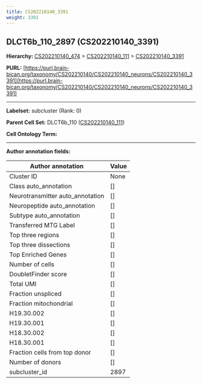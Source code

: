```yaml
---
title: CS202210140_3391
weight: 3391
---
```

## DLCT6b_110_2897 (CS202210140_3391)
<b>Hierarchy: </b>
[CS202210140_474](../CS202210140_474) >
[CS202210140_111](../CS202210140_111) >
[CS202210140_3391](../CS202210140_3391)

**PURL:** [https://purl.brain-bican.org/taxonomy/CS202210140/CS202210140_neurons/CS202210140_3391](https://purl.brain-bican.org/taxonomy/CS202210140/CS202210140_neurons/CS202210140_3391)

---


**Labelset:** subcluster (Rank: 0)

**Parent Cell Set:** DLCT6b_110 ([CS202210140_111](../CS202210140_111))



**Cell Ontology Term:** 

[MARKER GENES.]: #


---

[TRANSFERRED ANNOTATIONS.]: #


[AUTHOR ANNOTATION FIELDS.]: #


**Author annotation fields:**

| Author annotation | Value |
|-------------------|-------|
|Cluster ID|None|
|Class auto_annotation|[]|
|Neurotransmitter auto_annotation|[]|
|Neuropeptide auto_annotation|[]|
|Subtype auto_annotation|[]|
|Transferred MTG Label|[]|
|Top three regions|[]|
|Top three dissections|[]|
|Top Enriched Genes|[]|
|Number of cells|[]|
|DoubletFinder score|[]|
|Total UMI|[]|
|Fraction unspliced|[]|
|Fraction mitochondrial|[]|
|H19.30.002|[]|
|H19.30.001|[]|
|H18.30.002|[]|
|H18.30.001|[]|
|Fraction cells from top donor|[]|
|Number of donors|[]|
|subcluster_id|2897|
